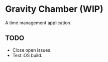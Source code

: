 # Gravity Chamber (WIP)

A time management application.

## TODO
- Close open issues.
- Test iOS build.